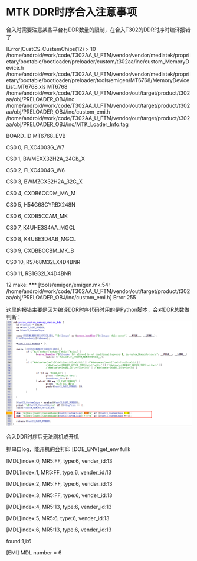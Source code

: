 # MTK DDR时序合入注意事项

合入时需要注意某些平台有DDR数量的限制，在合入T302的DDR时序时编译报错了

[Error]CustCS_CustemChips(12) > 10
/home/android/work/code/T302AA_U_FTM/vendor/vendor/mediatek/proprietary/bootable/bootloader/preloader/custom/t302aa/inc/custom_MemoryDevice.h
/home/android/work/code/T302AA_U_FTM/vendor/vendor/mediatek/proprietary/bootable/bootloader/preloader/tools/emigen/MT6768/MemoryDeviceList_MT6768.xls
MT6768
/home/android/work/code/T302AA_U_FTM/vendor/out/target/product/t302aa/obj/PRELOADER_OBJ/inc
/home/android/work/code/T302AA_U_FTM/vendor/out/target/product/t302aa/obj/PRELOADER_OBJ/inc/custom_emi.h
/home/android/work/code/T302AA_U_FTM/vendor/out/target/product/t302aa/obj/PRELOADER_OBJ/inc/MTK_Loader_Info.tag

BOARD_ID MT6768_EVB

CS0 0, FLXC4003G_W7

CS0 1, BWMEXX32H2A_24Gb_X

CS0 2, FLXC4004G_W6

CS0 3, BWMZCX32H2A_32G_X

CS0 4, CXDB6CCDM_MA_M

CS0 5, H54G68CYRBX248N

CS0 6, CXDB5CCAM_MK

CS0 7, K4UHE3S4AA_MGCL

CS0 8, K4UBE3D4AB_MGCL

CS0 9, CXDBBCCBM_MK_B

CS0 10, RS768M32LX4D4BNR

CS0 11, RS1G32LX4D4BNR

12
make: *** [tools/emigen/emigen.mk:54: /home/android/work/code/T302AA_U_FTM/vendor/out/target/product/t302aa/obj/PRELOADER_OBJ/inc/custom_emi.h] Error 255

这里的报错主要是因为编译DDR时序代码时用的是Python脚本，会对DDR总数做判断：
![Alt text](../../tmpimage/image-14.png)

合入DDR时序后无法刷机或开机

抓串口log，能开机的会打印
[DOE_ENV]get_env fullk

[MDL]index:0, MR5:FF, type:6, vender_id:13

[MDL]index:1, MR5:FF, type:6, vender_id:13

[MDL]index:2, MR5:FF, type:6, vender_id:13

[MDL]index:3, MR5:FF, type:6, vender_id:13

[MDL]index:4, MR5:13, type:6, vender_id:13

[MDL]index:5, MR5:6, type:6, vender_id:13

[MDL]index:6, MR5:13, type:6, vender_id:13

found:1,i:6

[EMI] MDL number = 6

